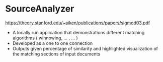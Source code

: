 # SourceAnalyzer

https://theory.stanford.edu/~aiken/publications/papers/sigmod03.pdf


- A locally run application that demonstrations different matching algorithms ( winnowing, ... , ... )
- Developed as a one to one connection
- Outputs given percentage of similarity and highlighted visualization of the matching sections of input documents
